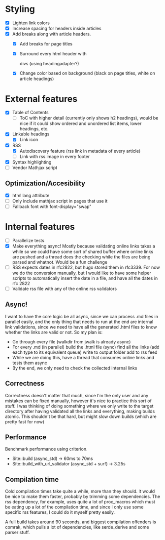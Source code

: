 # Styling

- [X] Lighten link colors 
- [X] Increase spacing for headers inside articles
- [X] Add breaks along with article headers.
    - [X] Add breaks for page titles
    - [X] Surround every html header with <div class="break"> divs (using headingadapter?)
    - [X] Change color based on background (black on page titles, white on article headings)


# External features

- [X] Table of Contents
    - [ ] ToC with higher detail (currently only shows h2 headings), would be nice if it could show
    ordered and unordered list items, lower headings, etc.
- [X] Linkable headings
    - [X] Link icon
- [X] RSS
    - [X] Autodiscovery feature (rss link in metadata of every article)
    - [ ] Link with rss image in every footer
- [X] Syntax highlighting
- [ ] Vendor Mathjax script

## Optimization/Accesibility

- [X] html lang attribute
- [ ] Only include mathjax script in pages that use it
- [ ] Fallback font with font-display="swap"

# Internal features

- [ ] Parallelize tests
- [X] Make everything async! Mostly because validating online links takes a while so we could
    have some sort of shared buffer where online links are pushed and a thread does the checking
    while the files are being parsed and whatnot. Would be a fun challenge
- [ ] RSS expects dates in rfc2822, but hugo stored them in rfc3339. For now we do the conversion
    manually, but I would like to have some helper scripts to automatically insert the date in a
    file, and have all the dates in rfc 2822
- [ ] Validate rss file with any of the online rss validators

## Async!

I want to have the core logic be all async, since we can process .md files in parallel easily,
and the only thing that needs to run at the end are internal link validations, since we need
to have all the generated .html files to know whether the links are valid or not. So my plan is:

- Go through every file (walkdir from jwalk is already async)
- For every .md (in parallel)
    build the .html file (sync)
    find all the links (add each type to its equivalent queue)
    write to output folder
    add to rss feed
- While we are doing this, have a thread that consumes online links and tests them async
- By the end, we only need to check the collected internal links

## Correctness

Correctness doesn't matter that much, since I'm the only user and  any mistakes can be fixed
manually, however it's nice to practice this sort of stuff. I was thinking of doing something
where we only write to the target directory after having validated all the links and everything,
making builds atomic. This shouldn't be that hard, but might slow down builds (which are
pretty fast for now)

## Performance

Benchmark performance using criterion.

- Site::build (async_std) -> 60ms to 70ms
- Site::build_with_url_validator (async_std + surf) -> 3.25s

## Compilation time

Cold compilation times take quite a while, more than they should. It would be nice to make
them faster, probably by trimming some dependencies. The rss dependency, for example, uses
quite a lot of proc_macros which must be eating up a lot of the compilation time, and since
I only use some specific rss features, I could do it myself pretty easily.

A full build takes around 90 seconds, and biggest compilation offenders is comrak, which
pulls a lot of dependencies, like serde_derive and some parser stuff.
